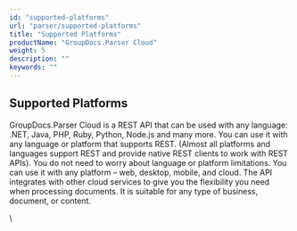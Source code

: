 ```yaml
---
id: "supported-platforms"
url: "parser/supported-platforms"
title: "Supported Platforms"
productName: "GroupDocs.Parser Cloud"
weight: 5
description: ""
keywords: ""
---
```


## Supported Platforms ##

GroupDocs.Parser Cloud is a REST API that can be used with any language: .NET, Java, PHP, Ruby, Python, Node.js and many more. You can use it with any language or platform that supports REST. (Almost all platforms and languages support REST and provide native REST clients to work with REST APIs). You do not need to worry about language or platform limitations. You can use it with any platform – web, desktop, mobile, and cloud. The API integrates with other cloud services to give you the flexibility you need when processing documents. It is suitable for any type of business, document, or content.


\\
